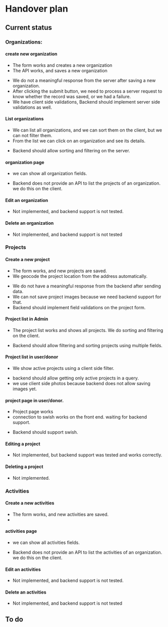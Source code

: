 # Handover plan

## Current status

### Organizations:

#### create new organization
+ The form works and creates a new organization
+ The API works, and saves a new organization
- We do not a meaningful response from the server after saving a new organization.
- After clicking the submit button, we need to process a server request to know whether the record was saved, or we had a failure.
- We have client side validations, Backend should implement server side validations as well.

#### List organizations
+ We can list all organizations, and we can sort them on the client, but we can not filter them.
+ From the list we can click on an organization and see its details.
- Backend should allow sorting and filtering on the server.


#### organization page
+ we can show all organization fields.
- Backend does not provide an API to list the projects of an organization. we do this on the client.


#### Edit an organization
- Not implemented, and backend support is not tested.


#### Delete an organization
- Not implemented, and backend support is not tested

### Projects

#### Create a new project
+ The form works, and new projects are saved.
+ We geocode the project location from the address automatically.
- We do not have a meaningful response from the backend after sending data.
- We can not save project images because we need backend support for that.
- Backend should implement field validations on the project form.

#### Project list in Admin
+ The project list works and shows all projects. We do sorting and filtering on the client.
- Backend should allow filtering and sorting projects using multiple fields.

#### Project list in user/donor
+ We show active projects using a client side filter.
- backend should allow getting only active projects in a query.
- we use client side photos because backend does not allow saving images yet.

#### project page in user/donor.

+ Project page works
+ connection to swish works on the front end. waiting for backend support.
- Backend should support swish.

#### Editing a project

- Not implemented, but backend support was tested and works correctly.


#### Deleting a project

- Not implemented.

### Activities

#### Create a new activities

+ The form works, and new activities are saved.
+ 

#### activities page
+ we can show all activities fields.
- Backend does not provide an API to list the activities of an organization. we do this on the client.


#### Edit an activities
- Not implemented, and backend support is not tested.


#### Delete an activities
- Not implemented, and backend support is not tested

## To do